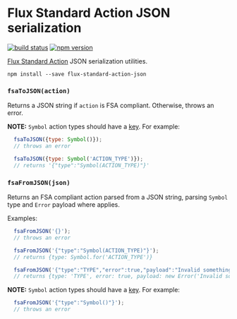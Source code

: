 Flux Standard Action JSON serialization
=======================================

[![build status](https://img.shields.io/travis/rstuven/flux-standard-action-json/master.svg?style=flat-square)](https://travis-ci.org/rstuven/flux-standard-action-json)
[![npm version](https://img.shields.io/npm/v/flux-standard-action-json.svg?style=flat-square)](https://www.npmjs.com/package/flux-standard-action-json)

[Flux Standard Action](https://github.com/acdlite/flux-standard-action) JSON serialization utilities.

```
npm install --save flux-standard-action-json
```

### `fsaToJSON(action)`

Returns a JSON string if `action` is FSA compliant. Otherwise, throws an error.

**NOTE:** `Symbol` action types should have a [key](https://developer.mozilla.org/en-US/docs/Web/JavaScript/Reference/Global_Objects/Symbol/keyFor). For example:

```js
  fsaToJSON({type: Symbol()});
  // throws an error
```

```js
  fsaToJSON({type: Symbol('ACTION_TYPE')});
  // returns '{"type":"Symbol(ACTION_TYPE)"}'
```

### `fsaFromJSON(json)`

Returns an FSA compliant action parsed from a JSON string,
parsing `Symbol` type and `Error` payload where applies.

Examples:

```js
  fsaFromJSON('{}');
  // throws an error
```

```js
  fsaFromJSON('{"type":"Symbol(ACTION_TYPE)"}');
  // returns {type: Symbol.for('ACTION_TYPE')}
```

```js
  fsaFromJSON('{"type":"TYPE","error":true,"payload":"Invalid something"}');
  // returns {type: 'TYPE', error: true, payload: new Error('Invalid something')}
```

**NOTE:** `Symbol` action types should have a [key](https://developer.mozilla.org/en-US/docs/Web/JavaScript/Reference/Global_Objects/Symbol/keyFor). For example:

```js
  fsaFromJSON('{"type":"Symbol()"}');
  // throws an error
```
